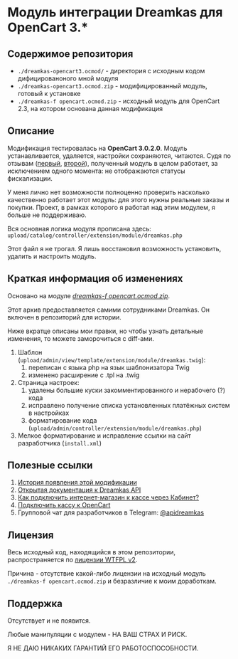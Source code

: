 # Модуль интеграции Dreamkas для OpenCart 3.\*

## Содержимое репозитория

- `./dreamkas-opencart3.ocmod/` - директория с исходным кодом дифицированоного мной модуля
- `./dreamkas-opencart3.ocmod.zip` - модифицированный модуль, готовый к установке
- `./dreamkas-f opencart.ocmod.zip` - исходный модуль для OpenCart 2.3, на котором основана данная модификация

## Описание

Модификация тестировалась на **OpenCart 3.0.2.0**.
Модуль устанавливается, удаляется, настройки сохраняются, читаются.
Судя по отзывам ([первый](http://blog.anthonyaxenov.ru/2018/05/09/%d0%bc%d0%be%d0%b4%d1%83%d0%bb%d1%8c-%d0%b8%d0%bd%d1%82%d0%b5%d0%b3%d1%80%d0%b0%d1%86%d0%b8%d0%b8-dreamkas-%d0%b4%d0%bb%d1%8f-opencart-3-0-2-0/#comment-103), [второй](https://help.dreamkas.ru/hc/ru/articles/115005504689-%D0%9F%D0%BE%D0%B4%D0%BA%D0%BB%D1%8E%D1%87%D0%B8%D1%82%D1%8C-%D0%BA%D0%B0%D1%81%D1%81%D1%83-%D0%BA-OpenCart)), полученный модуль в целом работает, за исключением одного момента: не отображаются статусы фискализации.

У меня лично нет возможности полноценно проверить насколько качественно работает этот модуль: для этого нужны реальные заказы и покупки.
Проект, в рамках которого я работал над этим модулем, я больше не поддерживаю.

Вся основная логика модуля прописана здесь:
`upload/catalog/controller/extension/module/dreamkas.php`

Этот файл я не трогал.
Я лишь восстановил возможность установить, удалить и настроить модуль.

## Краткая информация об изменениях

Основано на модуле _[dreamkas-f opencart.ocmod.zip](https://help.dreamkas.ru/hc/ru/article_attachments/115010763145/dreamkas-f_opencart.ocmod.zip)_.

Этот архив предоставляется самими сотрудниками Dreamkas.
Он включен в репозиторий для истории.

Ниже вкратце описаны мои правки, но чтобы узнать детальные изменения, то можете заморочиться с diff-ами.

1. Шаблон (`upload/admin/view/template/extension/module/dreamkas.twig`):
   1. переписан с языка php на язык шаблонизатора Twig
   2. изменено расширение с .tpl на .twig
2. Страница настроек:
   1. удалены большие куски закомментированного и нерабочего (?) кода
   2. исправлено получение списка установленных платёжных систем в настройках
   3. форматирование кода (`upload/admin/controller/extension/module/dreamkas.php`)
3. Мелкое форматирование и исправление ссылки на сайт разработчика (`install.xml`)

## Полезные ссылки

1. [История появления этой модификации](http://blog.anthonyaxenov.ru/2018/05/09/модуль-интеграции-dreamkas-для-opencart-3-0-2-0)
2. [Открытая документация к Dreamkas API](http://kabinet.docs.apiary.io)
3. [Как подключить интернет-магазин к кассе через Кабинет?](https://help.dreamkas.ru/hc/ru/articles/115005007709)
4. [Подключить кассу к OpenCart](https://help.dreamkas.ru/hc/ru/articles/115005504689-%D0%9F%D0%BE%D0%B4%D0%BA%D0%BB%D1%8E%D1%87%D0%B8%D1%82%D1%8C-%D0%BA%D0%B0%D1%81%D1%81%D1%83-%D0%BA-OpenCart)
5. Групповой чат для разработчиков в Telegram: [@apidreamkas](https://t.me/apidreamkas)

## Лицензия

Весь исходный код, находящийся в этом репозитории, распространяется по [лицензии WTFPL v2](http://www.wtfpl.net/txt/copying/).

Причина - отсутствие какой-либо лицензии на исходный модуль `./dreamkas-f opencart.ocmod.zip` и безразличие к моим доработкам.

## Поддержка

Отсутствует и не появится.

Любые манипуляции с модулем - НА ВАШ СТРАХ И РИСК.

Я НЕ ДАЮ НИКАКИХ ГАРАНТИЙ ЕГО РАБОТОСПОСОБНОСТИ.
